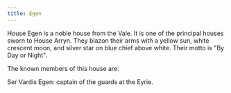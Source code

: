 ```yaml
---
title: Egen
---
```


House Egen is a noble house from the Vale. It is one of the principal houses sworn to House Arryn. They blazon their arms with a yellow sun, white crescent moon, and silver star on blue chief above white. Their motto is "By Day or Night".

The known members of this house are:

Ser Vardis Egen: captain of the guards at the Eyrie.


